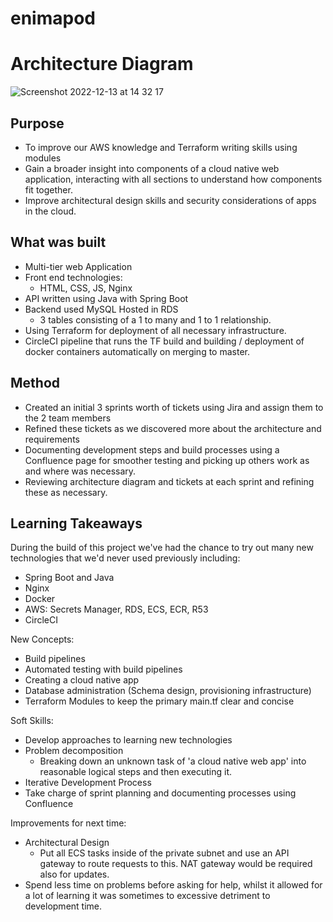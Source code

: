 # enimapod

# Architecture Diagram
![Screenshot 2022-12-13 at 14 32 17](https://user-images.githubusercontent.com/32545226/207360897-f37b8c32-4ccc-45e1-9b2b-3fd7c7b19dd5.png)

## Purpose
- To improve our AWS knowledge and Terraform writing skills using modules
- Gain a broader insight into components of a cloud native web application, interacting with all sections
to understand how components fit together.
- Improve architectural design skills and security considerations of apps in the cloud.

## What was built
- Multi-tier web Application
- Front end technologies:
  - HTML, CSS, JS, Nginx
- API written using Java with Spring Boot
- Backend used MySQL Hosted in RDS
  - 3 tables consisting of a 1 to many and 1 to 1 relationship.
- Using Terraform for deployment of all necessary infrastructure.
- CircleCI pipeline that runs the TF build and building / deployment of docker containers automatically 
on merging to master.

## Method
- Created an initial 3 sprints worth of tickets using Jira and assign them to the 2 team members
- Refined these tickets as we discovered more about the architecture and requirements
- Documenting development steps and build processes using a Confluence page for smoother testing
and picking up others work as and where was necessary.
- Reviewing architecture diagram and tickets at each sprint and refining these as necessary.

## Learning Takeaways
During the build of this project we've had the chance to try out many new technologies that we'd never
used previously including:
- Spring Boot and Java
- Nginx
- Docker
- AWS: Secrets Manager, RDS, ECS, ECR, R53 
- CircleCI

New Concepts:
- Build pipelines
- Automated testing with build pipelines
- Creating a cloud native app
- Database administration (Schema design, provisioning infrastructure)
- Terraform Modules to keep the primary main.tf clear and concise

Soft Skills: 
- Develop approaches to learning new technologies
- Problem decomposition 
  - Breaking down an unknown task of 'a cloud native web app' into reasonable logical steps and then
  executing it.
- Iterative Development Process
- Take charge of sprint planning and documenting processes using Confluence

Improvements for next time:
- Architectural Design
  - Put all ECS tasks inside of the private subnet and use an API gateway to route requests to this. 
  NAT gateway would be required also for updates.
- Spend less time on problems before asking for help, whilst it allowed for a lot of learning it was
sometimes to excessive detriment to development time.



